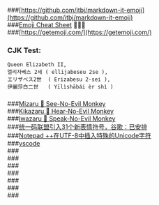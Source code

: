 ###[https://github.com/itbj/markdown-it-emoji](https://github.com/itbj/markdown-it-emoji)  
###[Emoji Cheat Sheet](https://www.webfx.com/tools/emoji-cheat-sheet/)  :beer::beer::beer:       
###[https://getemoji.com/](https://getemoji.com/)  
### CJK Test:
```
Queen Elizabeth II,
엘리자베스 2세 ( ellijabeseu 2se ), 
エリザベス2世  ( Erizabesu 2-sei ), 
伊麗莎白二世   ( Yīlìshābái èr shì ) 
```  
###  
###[Mizaru   🙈 See-No-Evil Monkey](https://emojipedia.org/see-no-evil-monkey/)  
###[Kikazaru 🙉 Hear-No-Evil Monkey](https://emojipedia.org/hear-no-evil-monkey/)  
###[Iwazaru  🙊 Speak-No-Evil Monkey](https://emojipedia.org/speak-no-evil-monkey/)  
###[统一码联盟引入31个新表情符号，谷歌：已安排](https://finance.sina.com.cn/tech/internet/2022-09-14/doc-imqqsmrn9082990.shtml?cre=tianyi&mod=pcpager_tech&loc=9&r=0&rfunc=67&tj=cxvertical_pc_pager_spt&tr=174)  
###[Notepad ++在UTF-8中插入特殊的Unicode字符](https://qastack.cn/superuser/576431/notepad-inserting-special-unicode-characters-in-utf-8)  
###[vscode](https://code.visualstudio.com/)  
###[]()  
###[]()  
###[]()  
###[]()  
###[]()  
###[]()  
###[]()  

